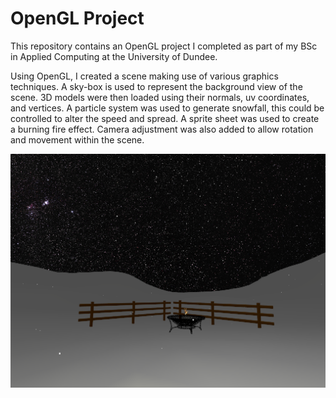 # OpenGL Project

This repository contains an OpenGL project I completed as part of my BSc in Applied Computing at the University of Dundee. 

Using OpenGL, I created a scene making use of various graphics techniques. A sky-box is used to represent the background view of the scene. 3D models were then loaded using their normals, uv coordinates, and vertices. A particle system was used to generate snowfall, this could be controlled to alter the speed and spread. A sprite sheet was used to create a burning fire effect. Camera adjustment was also added to allow rotation and movement within the scene. 

![screenshot of project](screenshots/opengl-screenshot.png)